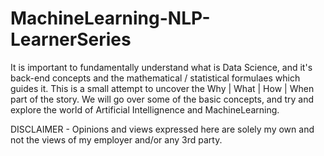 # MachineLearning-NLP-LearnerSeries

It is important to fundamentally understand what is Data Science, and it's back-end concepts and the mathematical / statistical formulaes which guides it. This is a small attempt to uncover the Why | What | How | When part of the story. We will go over some of the basic concepts, and try and explore the world of Artificial Intellignence and MachineLearning. 

DISCLAIMER - Opinions and views expressed here are solely my own and not the views of my employer and/or any 3rd party.

